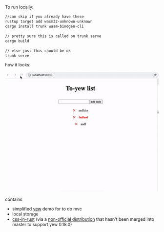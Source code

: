 To run locally:

```
//can skip if you already have these
rustup target add wasm32-unknown-unknown   
cargo install trunk wasm-bindgen-cli

// pretty sure this is called on trunk serve
cargo build

// else just this should be ok
trunk serve
```

how it looks: 

![gif demo](./Images/toyew.gif)

contains 
- simplified [yew](https://github.com/yewstack/yew) demo for to do mvc
- local storage
- [css-in-rust](https://github.com/lukidoescode/css-in-rust) (via a [non-official distribution](https://github.com/lukidoescode/css-in-rust/pull/37) that hasn't been merged into master to support yew 0.18.0)